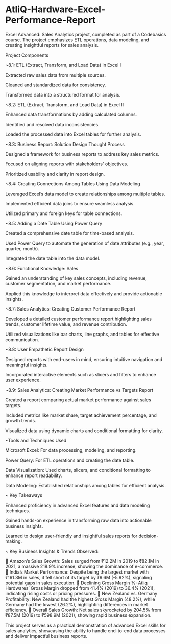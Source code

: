 # AtliQ-Hardware-Excel-Performance-Report

Excel Advanced: Sales Analytics project, completed as part of a Codebasics course. The project emphasizes ETL operations, data modeling, and creating insightful reports for sales analysis.

Project Components

~8.1: ETL (Extract, Transform, and Load Data) in Excel I

Extracted raw sales data from multiple sources.

Cleaned and standardized data for consistency.

Transformed data into a structured format for analysis.

~8.2: ETL (Extract, Transform, and Load Data) in Excel II

Enhanced data transformations by adding calculated columns.

Identified and resolved data inconsistencies.

Loaded the processed data into Excel tables for further analysis.

~8.3: Business Report: Solution Design Thought Process

Designed a framework for business reports to address key sales metrics.

Focused on aligning reports with stakeholders' objectives.

Prioritized usability and clarity in report design.

~8.4: Creating Connections Among Tables Using Data Modeling

Leveraged Excel’s data model to create relationships among multiple tables.

Implemented efficient data joins to ensure seamless analysis.

Utilized primary and foreign keys for table connections.

~8.5: Adding a Date Table Using Power Query

Created a comprehensive date table for time-based analysis.

Used Power Query to automate the generation of date attributes (e.g., year, quarter, month).

Integrated the date table into the data model.

~8.6: Functional Knowledge: Sales

Gained an understanding of key sales concepts, including revenue, customer segmentation, and market performance.

Applied this knowledge to interpret data effectively and provide actionable insights.

~8.7: Sales Analytics: Creating Customer Performance Report

Developed a detailed customer performance report highlighting sales trends, customer lifetime value, and revenue contribution.

Utilized visualizations like bar charts, line graphs, and tables for effective communication.

~8.8: User Empathetic Report Design

Designed reports with end-users in mind, ensuring intuitive navigation and meaningful insights.

Incorporated interactive elements such as slicers and filters to enhance user experience.

~8.9: Sales Analytics: Creating Market Performance vs Targets Report

Created a report comparing actual market performance against sales targets.

Included metrics like market share, target achievement percentage, and growth trends.

Visualized data using dynamic charts and conditional formatting for clarity.

~Tools and Techniques Used

Microsoft Excel: For data processing, modeling, and reporting.

Power Query: For ETL operations and creating the date table.

Data Visualization: Used charts, slicers, and conditional formatting to enhance report readability.

Data Modeling: Established relationships among tables for efficient analysis.

~ Key Takeaways

Enhanced proficiency in advanced Excel features and data modeling techniques.

Gained hands-on experience in transforming raw data into actionable business insights.

Learned to design user-friendly and insightful sales reports for decision-making.

~ Key Business Insights & Trends Observed:

⿡ Amazon’s Sales Growth: Sales surged from ₹12.2M in 2019 to ₹82.1M in 2021, a massive 218.9% increase, showing the dominance of e-commerce.
⿢ India’s Market Performance: Despite being the largest market with ₹161.3M in sales, it fell short of its target by ₹9.6M (-5.92%), signaling potential gaps in sales execution.
⿣ Declining Gross Margin %: Atliq Hardwares’ Gross Margin dropped from 41.4% (2019) to 36.4% (2021), indicating rising costs or pricing pressures.
⿤ New Zealand vs. Germany Profitability: New Zealand had the highest Gross Margin (48.2%), while Germany had the lowest (26.2%), highlighting differences in market efficiency.
⿥ Overall Sales Growth: Net sales skyrocketed by 204.5% from ₹87.5M (2019) to ₹598.9M (2021), showing rapid business expansion.


This project serves as a practical demonstration of advanced Excel skills for sales analytics, showcasing the ability to handle end-to-end data processes and deliver impactful business reports.
